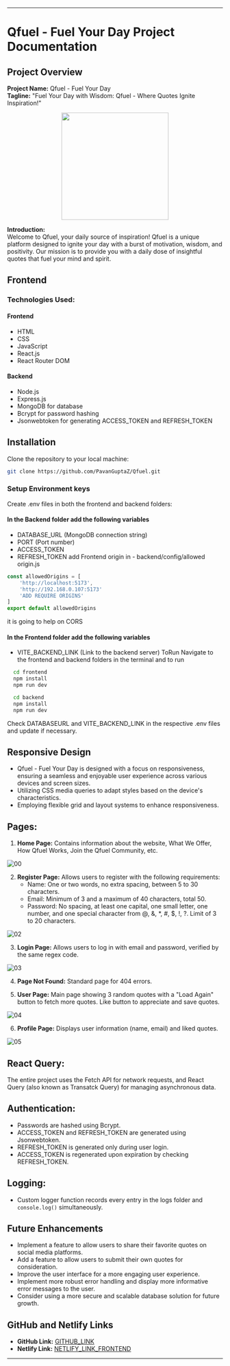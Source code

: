 
---

# Qfuel - Fuel Your Day Project Documentation

## Project Overview

**Project Name:** Qfuel - Fuel Your Day  
**Tagline:** "Fuel Your Day with Wisdom: Qfuel - Where Quotes Ignite Inspiration!"

<p align="center">
  <img src="https://github.com/PavanGuptaZ/Qfuel/assets/144094802/55b0ed7e-1f21-47f0-8584-072f474b8a0a" width="250">
</p>

**Introduction:**  
Welcome to Qfuel, your daily source of inspiration! Qfuel is a unique platform designed to ignite your day with a burst of motivation, wisdom, and positivity. Our mission is to provide you with a daily dose of insightful quotes that fuel your mind and spirit.

## Frontend

### Technologies Used:
#### Frontend
- HTML
- CSS
- JavaScript
- React.js
- React Router DOM
#### Backend
- Node.js
- Express.js
- MongoDB for database
- Bcrypt for password hashing
- Jsonwebtoken for generating ACCESS_TOKEN and REFRESH_TOKEN

## Installation
Clone the repository to your local machine:
```bash
git clone https://github.com/PavanGuptaZ/Qfuel.git
```

### Setup Environment keys
Create .env files in both the frontend and backend folders:
#### In the Backend folder add the following variables
-	DATABASE_URL (MongoDB connection string)
-	PORT (Port number)
-	ACCESS_TOKEN
-	REFRESH_TOKEN
add Frontend origin in - backend/config/allowed origin.js

````JavaScript
const allowedOrigins = [
    'http://localhost:5173',
    'http://192.168.0.107:5173'
    'ADD REQUIRE ORIGINS'
]
export default allowedOrigins
````

it is going to help on CORS

#### In the Frontend folder add the following variables
- VITE_BACKEND_LINK (Link to the backend server)
ToRun
Navigate to the frontend and backend folders in the terminal and to run 
````bash
  cd frontend
  npm install
  npm run dev
````

````bash
  cd backend
  npm install
  npm run dev
````

Check DATABASEURL and VITE_BACKEND_LINK in the respective .env files and update if necessary.


##	Responsive Design
-	Qfuel - Fuel Your Day is designed with a focus on responsiveness, ensuring a seamless and enjoyable user experience across various devices and screen sizes.
-	Utilizing CSS media queries to adapt styles based on the device's characteristics.
-	Employing flexible grid and layout systems to enhance responsiveness.



## Pages:

1. **Home Page:**
    Contains information about the website, What We Offer, How Qfuel Works, Join the Qfuel Community, etc.

![00](https://github.com/PavanGuptaZ/Qfuel/assets/144094802/1eec818f-653e-4def-bf64-118a8a4f37a1)

2. **Register Page:**
    Allows users to register with the following requirements:
     - Name: One or two words, no extra spacing, between 5 to 30 characters.
     - Email: Minimum of 3 and a maximum of 40 characters, total 50.
     - Password: No spacing, at least one capital, one small letter, one number, and one special character from @, &, *, #, $, !, ?. Limit of 3 to 20 characters.

![02](https://github.com/PavanGuptaZ/Qfuel/assets/144094802/5bca3d46-7d58-4fbe-b7e8-8c024618dc8f)

3. **Login Page:**
    Allows users to log in with email and password, verified by the same regex code.

![03](https://github.com/PavanGuptaZ/Qfuel/assets/144094802/051152fa-39d5-4762-a67b-47b6f7eeb145)

4. **Page Not Found:**
    Standard page for 404 errors.

5. **User Page:**
    Main page showing 3 random quotes with a "Load Again" button to fetch more quotes.
    Like button to appreciate and save quotes.

![04](https://github.com/PavanGuptaZ/Qfuel/assets/144094802/f8ddd0b3-38cc-4dd5-8243-054ef7b7f22a)

6. **Profile Page:**
    Displays user information (name, email) and liked quotes.

![05](https://github.com/PavanGuptaZ/Qfuel/assets/144094802/e5b68b0b-ff49-4395-aed3-20326fb36aa7)

## React Query:

The entire project uses the Fetch API for network requests, and React Query (also known as Transatck Query) for managing asynchronous data.


## Authentication:

- Passwords are hashed using Bcrypt.
- ACCESS_TOKEN and REFRESH_TOKEN are generated using Jsonwebtoken.
- REFRESH_TOKEN is generated only during user login.
- ACCESS_TOKEN is regenerated upon expiration by checking REFRESH_TOKEN.

## Logging:

- Custom logger function records every entry in the logs folder and `console.log()` simultaneously.
##	Future Enhancements
-	Implement a feature to allow users to share their favorite quotes on social media platforms.
-	Add a feature to allow users to submit their own quotes for consideration.
-	Improve the user interface for a more engaging user experience.
-	Implement more robust error handling and display more informative error messages to the user.
-	Consider using a more secure and scalable database solution for future growth.
## GitHub and Netlify Links

- **GitHub Link:** [GITHUB_LINK](https://github.com/PavanGuptaZ/Qfuel)
- **Netlify Link:** [NETLIFY_LINK_FRONTEND](https://qfuel.netlify.app)

---
